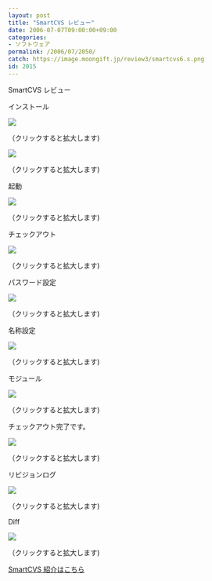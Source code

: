 ```yaml
---
layout: post
title: "SmartCVS レビュー"
date: 2006-07-07T09:00:00+09:00
categories:
- ソフトウェア
permalink: /2006/07/2050/
catch: https://image.moongift.jp/review3/smartcvs6.s.png
id: 2015
---
```

SmartCVS レビュー  
<!--more-->

インストール

  

[![](https://image.moongift.jp/review3/smartcvs1.s.png)](https://image.moongift.jp/review3/smartcvs1.png)  
  
（クリックすると拡大します)

  

[![](https://image.moongift.jp/review3/smartcvs2.s.png)](https://image.moongift.jp/review3/smartcvs2.png)  
  
（クリックすると拡大します)

  

起動

  

[![](https://image.moongift.jp/review3/smartcvs3.s.png)](https://image.moongift.jp/review3/smartcvs3.png)  
  
（クリックすると拡大します)

  

チェックアウト

  

[![](https://image.moongift.jp/review3/smartcvs4.s.png)](https://image.moongift.jp/review3/smartcvs4.png)  
  
（クリックすると拡大します)

  

パスワード設定

  

[![](https://image.moongift.jp/review3/smartcvs5.s.png)](https://image.moongift.jp/review3/smartcvs5.png)  
  
（クリックすると拡大します)

  

名称設定

  

[![](https://image.moongift.jp/review3/smartcvs6.s.png)](https://image.moongift.jp/review3/smartcvs6.png)  
  
（クリックすると拡大します)

  

モジュール

  

[![](https://image.moongift.jp/review3/smartcvs7.s.png)](https://image.moongift.jp/review3/smartcvs7.png)  
  
（クリックすると拡大します)

  

チェックアウト完了です。

  

[![](https://image.moongift.jp/review3/smartcvs8.s.png)](https://image.moongift.jp/review3/smartcvs8.png)  
  
（クリックすると拡大します)

  

リビジョンログ

  

[![](https://image.moongift.jp/review3/smartcvs9.s.png)](https://image.moongift.jp/review3/smartcvs9.png)  
  
（クリックすると拡大します)

  

Diff

  

[![](https://image.moongift.jp/review3/smartcvs10.s.png)](https://image.moongift.jp/review3/smartcvs10.png)  
  
（クリックすると拡大します)

  

[SmartCVS 紹介はこちら](http://fw.moongift.jp/intro/i-2044.html)

